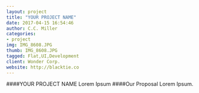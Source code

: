 ```yaml
---
layout: project
title: "YOUR PROJECT NAME"
date: 2017-04-15 16:54:46
author: C.C. Miller
categories:
- project
img: IMG_8608.JPG
thumb: IMG_8608.JPG
tagged: Flat,UI,Development
client: Wonder Corp.
website: http://blacktie.co
---
```

####YOUR PROJECT NAME
Lorem Ipsum
####Our Proposal
Lorem Ipsum.